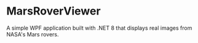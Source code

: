 # MarsRoverViewer
A simple WPF application built with .NET 8 that displays real images from NASA's Mars rovers.
